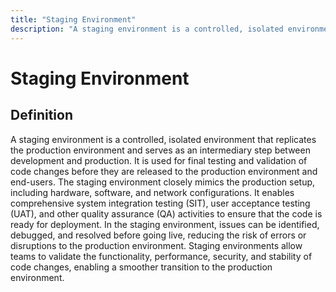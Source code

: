 ```yaml
---
title: "Staging Environment"
description: "A staging environment is a controlled, isolated environment that replicates the production environment and serves as an intermediary step between development and production. It is used for final testing and validation of code changes before they are released to the production environment and end-users. The staging environment closely mimics the production setup, including hardware, software, and network configurations. It enables comprehensive system integration testing (SIT), user acceptance testing (UAT), and other quality assurance (QA) activities to ensure that the code is ready for deployment. In the staging environment, issues can be identified, debugged, and resolved before going live, reducing the risk of errors or disruptions to the production environment. Staging environments allow teams to validate the functionality, performance, security, and stability of code changes, enabling a smoother transition to the production environment."
---
```


# Staging Environment

## Definition

A staging environment is a controlled, isolated environment that replicates the production environment and serves as an intermediary step between development and production. It is used for final testing and validation of code changes before they are released to the production environment and end-users. The staging environment closely mimics the production setup, including hardware, software, and network configurations. It enables comprehensive system integration testing (SIT), user acceptance testing (UAT), and other quality assurance (QA) activities to ensure that the code is ready for deployment. In the staging environment, issues can be identified, debugged, and resolved before going live, reducing the risk of errors or disruptions to the production environment. Staging environments allow teams to validate the functionality, performance, security, and stability of code changes, enabling a smoother transition to the production environment.

